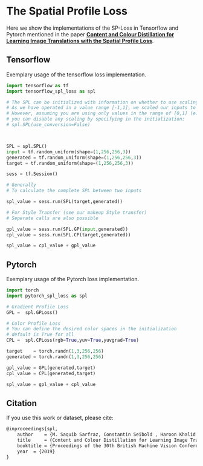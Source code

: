 # The Spatial Profile Loss
Here we show the implementations of the SP-Loss in Tensorflow and Pytorch mentioned in the paper [**Content and Colour Distillation for Learning Image Translations with the Spatial Profile Loss**](https://arxiv.org/pdf/1908.00274.pdf). 

## Tensorflow

Exemplary usage of the tensorflow loss implementation.


```python
import tensorflow as tf
import tensorflow_spl_loss as spl

# The SPL can be initialized with information on whether to use scaling for the RGB-YUV conversion. 
# As we have operated in a value range [-1,1], we scaled our inputs to [0,1] . 
# However, assuming you are using only values in the range of [0,1] (e.g. sigmoid outputs), 
# you can disable any scaling by specifying in the initialization: 
# spl.SPL(use_conversion=False)



SPL = spl.SPL()
input = tf.random_uniform(shape=(1,256,256,3))
generated = tf.random_uniform(shape=(1,256,256,3))
target = tf.random_uniform(shape=(1,256,256,3))

sess = tf.Session()

# Generally
# To calculate the complete SPL between two inputs

spl_value = sess.run(SPL(target,generated))

# For Style Transfer (see our makeup Style transfer) 
# Seperate calls are also possible

gpl_value = sess.run(SPL.GP(input,generated))
cpl_value = sess.run(SPL.CP(target,generated))

spl_value = cpl_value + gpl_value


```

## Pytorch

Exemplary usage of the Pytorch loss implementation.

```python
import torch
import pytorch_spl_loss as spl

# Gradient Profile Loss
GPL =  spl.GPLoss()

# Color Profile Loss
# You can define the desired color spaces in the initialization
# default is True for all
CPL =  spl.CPLoss(rgb=True,yuv=True,yuvgrad=True)

target    = torch.randn(1,3,256,256)
generated = torch.randn(1,3,256,256)

gpl_value = GPL(generated,target)
cpl_value = CPL(generated,target)

spl_value = gpl_value + cpl_value

```


## Citation
If you use this work or dataset, please cite:
```latex
@inproceedings{spl,
    author    = {M. Saquib Sarfraz, Constantin Seibold , Haroon Khalid and Rainer Stiefelhagen}, 
    title     = {Content and Colour Distillation for Learning Image Translations with the Spatial Profile Loss}, 
    booktitle = {Proceedings of the 30th British Machine Vision Conference (BMVC)},
    year  = {2019}
}

```
